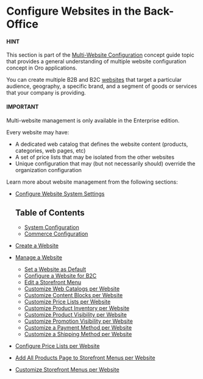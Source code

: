 <a id="system-websites"></a>

<a id="user-guide-system-websites"></a>

# Configure Websites in the Back-Office

#### HINT
This section is part of the [Multi-Website Configuration](../../../concept-guides/business-models/websites/index.md#website-management-concept-guide) concept guide topic that provides a general understanding of multiple website configuration concept in Oro applications.

You can create multiple B2B and B2C [websites](../../../glossary.md#term-Website) that target a particular audience, geography, a specific brand, and a segment of goods or services that your company is providing.

#### IMPORTANT
Multi-website management is only available in the Enterprise edition.

Every website may have:

* A dedicated web catalog that defines the website content (products, categories, web pages, etc)
* A set of price lists that may be isolated from the other websites
* Unique configuration that may (but not necessarily should) override the organization configuration

Learn more about website management from the following sections:

* [Configure Website System Settings](web-configuration/index.md)

  ## Table of Contents

  - [System Configuration](user/back-office/system/websites/web-configuration/general-sys-config/index)
  - [Commerce Configuration](user/back-office/system/websites/web-configuration/commerce/index)
* [Create a Website](create.md)
* [Manage a Website](manage.md)
  * [Set a Website as Default](manage.md#set-a-website-as-default)
  * [Configure a Website for B2C](manage.md#configure-a-website-for-b2c)
  * [Edit a Storefront Menu](manage.md#edit-a-storefront-menu)
  * [Customize Web Catalogs per Website](manage.md#customize-web-catalogs-per-website)
  * [Customize Content Blocks per Website](manage.md#customize-content-blocks-per-website)
  * [Customize Price Lists per Website](manage.md#customize-price-lists-per-website)
  * [Customize Product Inventory per Website](manage.md#customize-product-inventory-per-website)
  * [Customize Product Visibility per Website](manage.md#customize-product-visibility-per-website)
  * [Customize Promotion Visibility per Website](manage.md#customize-promotion-visibility-per-website)
  * [Customize a Payment Method per Website](manage.md#customize-a-payment-method-per-website)
  * [Customize a Shipping Method per Website](manage.md#customize-a-shipping-method-per-website)
* [Configure Price Lists per Website](configure-price-lists.md)
* [Add All Products Page to Storefront Menus per Website](website-all-products-menu.md)
* [Customize Storefront Menus per Website](website-frontend-menus.md)
